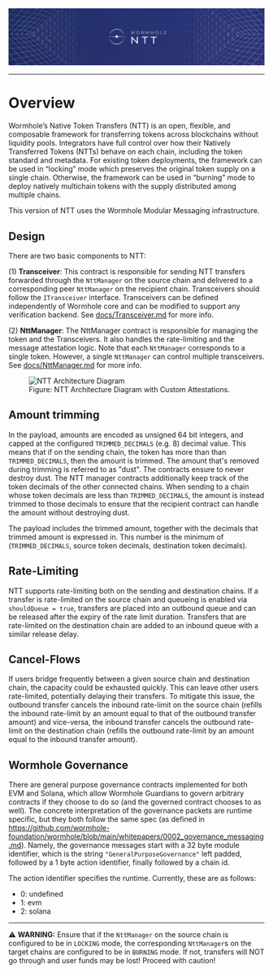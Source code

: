 <div align="center">
  <img src="images/ntt-logo.png">
</div>

---

# Overview

Wormhole’s Native Token Transfers (NTT) is an open, flexible, and composable framework for transferring tokens across blockchains without liquidity pools. Integrators have full control over how their Natively Transferred Tokens (NTTs) behave on each chain, including the token standard and metadata. For existing token deployments, the framework can be used in “locking” mode which preserves the original token supply on a single chain. Otherwise, the framework can be used in “burning” mode to deploy natively multichain tokens with the supply distributed among multiple chains.

This version of NTT uses the Wormhole Modular Messaging infrastructure.

## Design

There are two basic components to NTT:

(1) **Transceiver**: This contract is responsible for sending NTT transfers forwarded through the `NttManager` on the source chain and delivered to a corresponding peer `NttManager` on the recipient chain. Transceivers should follow the `ITransceiver` interface. Transceivers can be defined independently of Wormhole core and can be modified to support any verification backend. See [docs/Transceiver.md](./docs/Transceiver.md) for more info.

(2) **NttManager**: The NttManager contract is responsible for managing the token and the Transceivers. It also handles the rate-limiting and the message attestation logic. Note that each `NttManager` corresponds to a single token. However, a single `NttManager` can control multiple transceivers. See [docs/NttManager.md](./docs/NttManager.md) for more info.

<figure>
  <img src="images/ntt_architecture__with_custom_attestation.jpg" alt="NTT Architecture Diagram">
  <figcaption>Figure: NTT Architecture Diagram with Custom Attestations.</figcaption>
</figure>

## Amount trimming

In the payload, amounts are encoded as unsigned 64 bit integers, and capped at the configured `TRIMMED_DECIMALS` (e.g. 8) decimal value.
This means that if on the sending chain, the token has more than than `TRIMMED_DECIMALS`, then the amount is trimmed.
The amount that's removed during trimming is referred to as "dust". The contracts ensure to never destroy dust.
The NTT manager contracts additionally keep track of the token decimals of the other connected chains. When sending to a chain whose token decimals are less than `TRIMMED_DECIMALS`, the amount is instead trimmed to those decimals to ensure that the recipient contract can handle the amount without destroying dust.

The payload includes the trimmed amount, together with the decimals that trimmed amount is expressed in. This number is the minimum of (`TRIMMED_DECIMALS`, source token decimals, destination token decimals).

## Rate-Limiting

NTT supports rate-limiting both on the sending and destination chains. If a transfer is rate-limited on the source chain and queueing is enabled via `shouldQueue = true`, transfers are placed into an outbound queue and can be released after the expiry of the rate limit duration. Transfers that are rate-limited on the destination chain are added to an inbound queue with a similar release delay.

## Cancel-Flows

If users bridge frequently between a given source chain and destination chain, the capacity could be exhausted quickly. This can leave other users rate-limited, potentially delaying their transfers. To mitigate this issue, the outbound transfer cancels the inbound rate-limit on the source chain (refills the inbound rate-limit by an amount equal to that of the outbound transfer amount) and vice-versa, the inbound transfer cancels the outbound rate-limit on the destination chain (refills the outbound rate-limit by an amount equal to the inbound transfer amount).

## Wormhole Governance

There are general purpose governance contracts implemented for both EVM and Solana, which allow Wormhole Guardians to govern arbitrary contracts if they choose to do so (and the governed contract chooses to as well).
The concrete interpretation of the governance packets are runtime specific, but they both follow the same spec (as defined in https://github.com/wormhole-foundation/wormhole/blob/main/whitepapers/0002_governance_messaging.md).
Namely, the governance messages start with a 32 byte module identifier, which is the string `"GeneralPurposeGovernance"` left padded, followed by a 1 byte action identifier, finally followed by a chain id.

The action identifier specifies the runtime. Currently, these are as follows:

- 0: undefined
- 1: evm
- 2: solana

---

⚠️ **WARNING:** Ensure that if the `NttManager` on the source chain is configured to be in `LOCKING` mode, the corresponding `NttManager`s on the target chains are configured to be in `BURNING` mode. If not, transfers will NOT go through and user funds may be lost! Proceed with caution!
